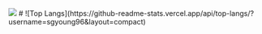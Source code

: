 <!--## Hi there 👋 -->
<img src="https://capsule-render.vercel.app/api?type=wave&color=auto&height=300&section=header&text=capsule%20render&fontSize=90" />
# ![Top Langs](https://github-readme-stats.vercel.app/api/top-langs/?username=sgyoung96&layout=compact)
<!--
**sgyoung96/sgyoung96** is a ✨ _special_ ✨ repository because its `README.md` (this file) appears on your GitHub profile.

Here are some ideas to get you started:

- 🔭 I’m currently working on ...
- 🌱 I’m currently learning ...
- 👯 I’m looking to collaborate on ...
- 🤔 I’m looking for help with ...
- 💬 Ask me about ...
- 📫 How to reach me: ...
- 😄 Pronouns: ...
- ⚡ Fun fact: ...
-->

